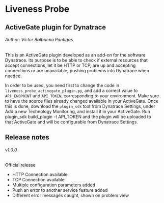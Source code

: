 # Liveness Probe
## ActiveGate plugin for Dynatrace
###### Author: Víctor Balbuena Pantigas


This is an ActiveGate plugin developed as an add-on for the software Dynatrace. Its purpose is to be able to check if external resources that accept connections, let it be HTTP or TCP, are up and accepting connections or are unavailable, pushing problems into Dynatrace when needed.

In order to be used, you need first to change the code in `liveness_probe_activegate_plugin.py`, and add a correct value to `API_ENDPOINT` and `API_TOKEN`, corresponding to your environment. Make sure to have the source files already changed available in your ActiveGate. Once this is done, download the `plugin_sdk` tool from Dynatrace Settings, under Add a new Technology Monitoring, and install it in your ActiveGate. Run plugin_sdk build_plugin -t API_TOKEN and the plugin will be uploaded to that ActiveGate and will be configurable from Dynatrace Settings.

## Release notes

###### v1.0.0
Official release
- HTTP Connection available
- TCP Connection available
- Multiple configuration parameters added
- Push an error to another service feature added
- Different error messages caught, shown on problem view
